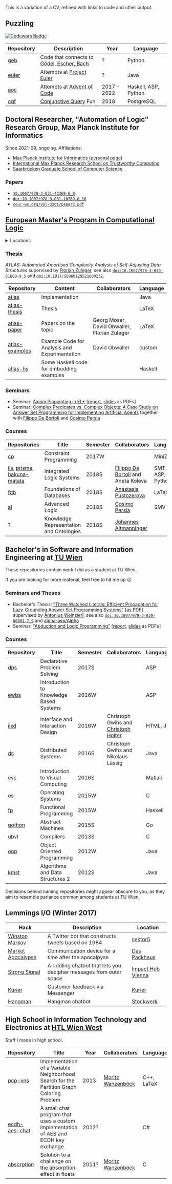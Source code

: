 This is a variation of a CV, refined with links to code and other output.

## Puzzling

[![Codewars Badge](https://www.codewars.com/users/lorenz.leutgeb/badges/large)](https://www.codewars.com/users/lorenz.leutgeb/)

 | Repository                                      | Description                                             | Year | Language |
 | ----------------------------------------------- | ------------------------------------------------------- | ---- | -------- |
 | [geb](https://github.com/lorenzleutgeb/geb)     | Code that connects to [Gödel, Escher, Bach](https://en.wikipedia.org/wiki/G%C3%B6del%2C_Escher%2C_Bach) | ?    | Python |
 | [euler](https://github.com/lorenzleutgeb/euler) | Attempts at [Project Euler](https://projecteuler.net/)  | ?    | Java |
 | [aoc](https://github.com/lorenzleutgeb/aoc)     | Attempts at [Advent of Code](https://adventofcode.com/) | 2017 - 2022 | Haskell, ASP, Python |
 | [cqf](https://github.com/lorenzleutgeb/cqf)     | [Conjunctive Query](https://en.wikipedia.org/wiki/Conjunctive_Query) Fun | 2018 | PostgreSQL |

## Doctoral Researcher, "Automation of Logic" Research Group, Max Planck Institute for Informatics

Since 2021-09, ongoing. Affiliations:

 - [Max Planck Institute for Informatics (personal page)](https://www.mpi-inf.mpg.de/departments/automation-of-logic/people/lorenz-leutgeb)
 - [International Max Planck Research School on Trustworthy Computing](https://imprs-trust.mpg.de/)
 - [Saarbrücken Graduate School of Computer Science](https://graduateschool-computerscience.de)

### Papers

 - [`10.1007/978-3-031-43369-6_8`](https://doi.org/10.1007/978-3-031-43369-6_8)
 - [`doi:10.1007/978-3-031-10769-6_10`](https://doi.org/10.1007/978-3-031-10769-6_10)
 - [`ceur-ws.org/Vol-3201/paper2.pdf`](https://ceur-ws.org/Vol-3201/paper2.pdf)

## [European Master's Program in Computational Logic](https://www.emcl-study.eu/)

<details><summary>Locations</summary>

| Start   | End     | Institute/Organisation | Associated University | Location
| ------- | ------- | ---------------------------------------------------------------------------- | -------------------------------- | ------------ |
| 2017-09 | 2018-02 | International Center for Computational Logic (ICCL)                          | TU Dresden                       | 🇪🇺 🇩🇪 Dresden
| 2018-03 | 2018-07 | Research Centre for Knowledge and Data (KRDB)                                | Free University of Bozen-Bolzano | 🇪🇺 🇮🇹 Bolzano
| 2018-08 | 2018-09 | Data61, Commonwealth Scientific and Industrial Research Organization (CSIRO) | Australian National University   | 🇦🇺 Canberra
| 2018-10 | 2021-06 | Vienna for Logic and Algorithms (VCLA)                                       | TU Wien                          | 🇪🇺 🇦🇹 Vienna
</details>

### Thesis

*ATLAS: Automated Amortised Complexity Analysis of Self-Adjusting Data Structures* supervised by [Florian Zuleger](https://github.com/zulegerf), see also [`doi:10.1007/978-3-030-81688-9_5`](https://doi.org/10.1007/978-3-030-81688-9_5) and [`doi:10.1017/S0960129521000232`](https://doi.org/10.1017/S0960129521000232).

| Repository | Content | Collaborators | Language |
|------------|---------|---------------|----------|
| [atlas](https://github.com/lorenzleutgeb/atlas) | Implementation | | Java |
| [atlas-thesis](https://github.com/lorenzleutgeb/atlas-thesis) | Thesis | | LaTeX |
| [atlas-paper](https://github.com/lorenzleutgeb/atlas-paper) | Papers on the topic | Georg Moser, David Obwaller, Florian Zuleger | LaTeX |
| [atlas-examples](https://github.com/lorenzleutgeb/atlas-examples) | Example Code for Analysis and Experimentation | David Obwaller | custom |
| [atlas-hs](https://github.com/lorenzleutgeb/atlas-hs) | Some Haskell code for embedding examples | | Haskell |

### Seminars

 * Seminar: [Axiom Pinpointing in EL+](https://github.com/lorenzleutgeb/elp) [[report](https://lorenz.leutgeb.xyz/paper/elp.pdf), [slides](https://lorenz.leutgeb.xyz/paper/elp-beam.pdf) as PDFs]
 * Seminar: [Complex Predicates vs. Complex Objects: A Case Study on Answer Set Programming for Implementing Artificial Agents](https://github.com/lorenzleutgeb/ab) together with [Filippo De Bortoli](https://github.com/filippodebortoli) and [Cosimo Persia](https://github.com/cosimodpersia)

### Courses

| Repositories  | Title         | Semester | Collaborators | Language |
| ------------- | ------------- | -------- | ------------- |----------|
| [cp](https://github.com/lorenzleutgeb/cp) | Constraint Programming | 2017W | | MiniZinc |
| [ils](https://github.com/lorenzleutgeb/ils), [prisma](https://github.com/lorenzleutgeb/prisma), [hakuna-matata](https://github.com/lorenzleutgeb/hakuna-matata) | Integrated Logic Systems | 2018S | [Filippo De Bortoli](https://github.com/filippodebortoli) and Aneta Koleva | SMT, ASP, Python
| [fdb](https://github.com/lorenzleutgeb/fdb) | Foundations of Databases | 2018S | [Anastasia Pustozerova](https://github.com/apustozerova) | LaTeX
| [al](https://github.com/lorenzleutgeb/al) | Advanced Logic | 2018S | [Cosimo Persia](https://github.com/cosimodpersia) | SMV
| ? | Knowledge Representation and Ontologies | 2018S | [Johannes Altmanninger](https://github.com/krobelus)

## Bachelor's in Software and Information Engineering at [TU Wien](https://www.tuwien.ac.at/en/)

These repositories contain work I did as a student at TU Wien.

If you are looking for more material, feel free to hit me up :wink:

### Seminars and Theses

 * Bachelor's Thesis: ["Three Watched Literals: Efficient Propagation for Lazy-Grounding Answer Set Programming Systems"](https://github.com/lorenzleutgeb/3wl) [[as PDF](https://lorenz.leutgeb.xyz/paper/3wl.pdf)] supervised by [Antonius Weinzierl](https://github.com/AntoniusW), see also [`doi:10.1007/978-3-030-00801-7_9`](https://doi.org/10.1007/978-3-030-00801-7_9) and [alpha-asp/Alpha](https://github.com/alpha-asp/Alpha/)
 * Seminar: ["Abduction and Logic Programming"](https://github.com/lorenzleutgeb/abd) [[report](https://lorenz.leutgeb.xyz/paper/abd.pdf), [slides](https://lorenz.leutgeb.xyz/paper/abd-beam.pdf) as PDFs]

### Courses

| Repository                                        | Title         | Semester | Collaborators | Language |
| ------------------------------------------------- | ------------- | -------- | ------------- |----------|
| [dps](https://github.com/lorenzleutgeb/dps)       | Declarative Problem Solving | 2017S | | ASP
| [ewbs](https://github.com/lorenzleutgeb/ewbs)     | Introduction to Knowledge Based Systems | 2016W | | ASP
| [iixd](https://github.com/lorenzleutgeb/iixd)     | Interface and Interaction Design | 2016W | Christoph Gwihs and [Christoph Holter](https://github.com/christoph-holter) | HTML, JS
| [ds](https://github.com/lorenzleutgeb/ds)         | Distributed Systems | 2016S | Christoph Gwihs and Nikolaus Lässig | Java
| [evc](https://github.com/lorenzleutgeb/evc)       | Introduction to Visual Computing | 2016S | | Matlab
| [os](https://github.com/lorenzleutgeb/os)         | Operating Systems | 2015W | | C
| [fp](https://github.com/lorenzleutgeb/fp)         | Functional Programming | 2015W | | Haskell
| [gothon](https://github.com/lorenzleutgeb/gothon) | Abstract Machines | 2015S | | Go
| [ubvl](https://github.com/lorenzleutgeb/ubvl)     | Compilers | 2013S | | C
| [oop](https://github.com/lorenzleutgeb/oop)       | Object Oriented Programming | 2012W | | Java
| [kmst](https://github.com/lorenzleutgeb/kmst)     | Algorithms and Data Structures 2 | 2012S | | Java

Decisions behind naming repositories might appear obscure to you, as they aim to resemble parlance common among students at TU Wien.

## Lemmings I/O (Winter 2017)

| Hack    | Description   | Location |
| ------- | ------------- | -------- |
[Winston Markov](https://github.com/lorenzleutgeb/winston-markov) | A Twitter bot that constructs tweets based on 1984 | [sektor5](http://www.sektor5.at/)
[Market Apocalypse](https://github.com/lorenzleutgeb/market-apocalypse) | Communication device for a time after the apocalpyse | [Das Packhaus](http://www.daspackhaus.at/)
[Strong Signal](https://github.com/lorenzleutgeb/strongsignal) | A riddling chatbot that lets you decipher messages from outer space | [Impact Hub Vienna](https://vienna.impacthub.net/)
[Kurier](https://github.com/lorenzleutgeb/kurier) | Customer feedback via Messenger | [Kurier](https://kurier.at/)
[Hangman](https://github.com/lorenzleutgeb/hangman) | Hangman chatbot | [Stockwerk](https://www.stockwerk.co.at/)

## High School in Information Technology and Electronics at [HTL Wien West](https://www.htlwienwest.at/)

Stuff I made in high school.

| Repository    | Title         | Year | Collaborators | Language |
| ------------- | ------------- | ---- | ------------- | -------- |
| [pcp-vns](https://github.com/lorenzleutgeb/pcp-vns)  | Implementation of a Variable Neighborhood Search for the Partition Graph Coloring Problem | 2013 | [Moritz Wanzenböck](https://github.com/WanzenBug) | C++, LaTeX
| [ecdh-aes-chat](https://github.com/lorenzleutgeb/ecdh-aes-chat)  | A small chat program that uses a custom implementation of AES and ECDH key exchange | 2012? | | C#
| [absorption](https://github.com/lorenzleutgeb/absorption)  | Solution to a challenge on the absorption effect in floats | 2011? | [Moritz Wanzenböck](https://github.com/WanzenBug) | C
